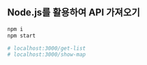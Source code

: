 Node.js를 활용하여 API 가져오기
--------------------------

```bash
npm i
npm start

# localhost:3000/get-list
# localhost:3000/show-map
```
